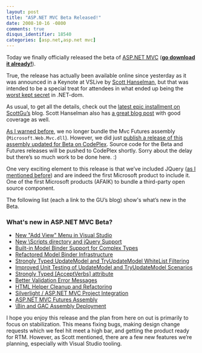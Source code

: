```yaml
---
layout: post
title: "ASP.NET MVC Beta Released!"
date: 2008-10-16 -0800
comments: true
disqus_identifier: 18540
categories: [asp.net,asp.net mvc]
---
```

Today we finally officially released the beta of [ASP.NET
MVC](http://asp.net/mvc "ASP.NET MVC Website") ([**go download it
already!**](http://www.microsoft.com/downloads/details.aspx?FamilyId=A24D1E00-CD35-4F66-BAA0-2362BDDE0766&displaylang=en "Download Link")).

True, the release has actually been available online since yesterday as
it was announced in a Keynote at VSLive by [Scott
Hanselman](http://hanselman.com/blog/), but that was intended to be a
special treat for attendees in what ended up being the [worst kept
secret](http://reddevnews.com/blogs/weblog.aspx?blog=2857 "ASP.NET MVC Goes Beta")
in .NET-dom.

As usual, to get all the details, check out the [latest epic installment
on
ScottGu’s](http://weblogs.asp.net/scottgu/archive/2008/10/16/asp-net-mvc-beta-released.aspx "ASP.NET MVC Released")
blog. Scott Hanselman also has [a great blog
post](http://www.hanselman.com/blog/ASPNETMVCBetaReleasedCoolnessEnsues.aspx "ASP.NET MVC Beta released")
with good coverage as well.

[As I warned
before](http://haacked.com/archive/2008/09/05/mvcfutures-and-asp.net-mvc-beta.aspx "MvcFutures and ASP.NET MVC Beta"),
we no longer bundle the Mvc Futures assembly (`Microsoft.Web.Mvc.dll`).
However, we did just [publish a release of this assembly updated for
Beta on
CodePlex](http://www.codeplex.com/aspnet/Release/ProjectReleases.aspx?ReleaseId=18459 "ASP.NET MVC Beta Futures").
Source code for the Beta and Futures releases will be pushed to CodePlex
shortly. Sorry about the delay but there’s so much work to be done here.
:)

One very exciting element to this release is that we’ve included JQuery
([as I mentioned
before](http://haacked.com/archive/2008/09/30/jquery-and-asp.net-mvc.aspx "JQuery and ASP.NET MVC"))
and are indeed the first Microsoft product to include it. One of the
first Microsoft products (AFAIK) to bundle a third-party open source
component.

The following list (each a link to the GU’s blog) show's what’s new in
the Beta.

### What's new in ASP.NET MVC Beta?

-   [New "Add View" Menu in Visual
    Studio](http://weblogs.asp.net/scottgu/archive/2008/10/16/asp-net-mvc-beta-released.aspx#one)
-   [New \\Scripts directory and jQuery
    Support](http://weblogs.asp.net/scottgu/archive/2008/10/16/asp-net-mvc-beta-released.aspx#two)
-   [Built-in Model Binder Support for Complex
    Types](http://weblogs.asp.net/scottgu/archive/2008/10/16/asp-net-mvc-beta-released.aspx#three)
-   [Refactored Model Binder
    Infrastructure](http://weblogs.asp.net/scottgu/archive/2008/10/16/asp-net-mvc-beta-released.aspx/#four)
-   [Strongly Typed UpdateModel and TryUpdateModel WhiteList
    Filtering](http://weblogs.asp.net/scottgu/archive/2008/10/16/asp-net-mvc-beta-released.aspx#five)
-   [Improved Unit Testing of UpdateModel and TryUpdateModel
    Scenarios](http://weblogs.asp.net/scottgu/archive/2008/10/16/asp-net-mvc-beta-released.aspx#six)
-   [Strongly Typed [AcceptVerbs]
    attribute](http://weblogs.asp.net/scottgu/archive/2008/10/16/asp-net-mvc-beta-released.aspx#seven)
-   [Better Validation Error
    Messages](http://weblogs.asp.net/scottgu/archive/2008/10/16/asp-net-mvc-beta-released.aspx#eight)
-   [HTML Helper Cleanup and
    Refactoring](http://weblogs.asp.net/scottgu/archive/2008/10/16/asp-net-mvc-beta-released.aspx#nine)
-   [Silverlight / ASP.NET MVC Project
    Integration](http://weblogs.asp.net/scottgu/archive/2008/10/16/asp-net-mvc-beta-released.aspx#twelve)
-   [ASP.NET MVC Futures
    Assembly](http://weblogs.asp.net/scottgu/archive/2008/10/16/asp-net-mvc-beta-released.aspx#ten)
-   [\\Bin and GAC Assembly
    Deployment](http://weblogs.asp.net/scottgu/archive/2008/10/16/asp-net-mvc-beta-released.aspx#eleven)

I hope you enjoy this release and the plan from here on out is primarily
to focus on stabilization. This means fixing bugs, making design change
requests which we feel hit meet a high bar, and getting the product
ready for RTM. However, as Scott mentioned, there are a few new features
we’re planning, especially with Visual Studio tooling.

